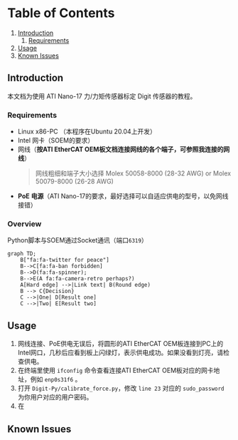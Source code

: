 # Table of Contents
1. [Introduction](#introduction)
    1. [Requirements](#requirements)
2. [Usage](#usage)
3. [Known Issues](#known-issues)


## Introduction
本文档为使用 ATI Nano-17 力/力矩传感器标定 Digit 传感器的教程。

### Requirements
* Linux x86-PC （本程序在Ubuntu 20.04上开发）
* Intel 网卡（SOEM的要求）
* 网线（**按ATI EtherCAT OEM板文档连接网线的各个端子，可参照我连接的网线**）
    >网线粗细和端子大小选择 Molex 50058-8000 (28-32 AWG) or Molex 50079-8000 (26-28 AWG) 
* **PoE 电源**（ATI Nano-17的要求，最好选择可以自适应供电的型号，以免网线接错）

### Overview
Python脚本与SOEM通过Socket通讯（端口`6319`）

```mermaid
graph TD;
    B["fa:fa-twitter for peace"]
    B-->C[fa:fa-ban forbidden]
    B-->D(fa:fa-spinner);
    B-->E(A fa:fa-camera-retro perhaps?)
    A[Hard edge] -->|Link text| B(Round edge)
    B --> C{Decision}
    C -->|One| D[Result one]
    C -->|Two| E[Result two]
```


## Usage

1. 网线连接、PoE供电无误后，将圆形的ATI EtherCAT OEM板连接到PC上的Intel网口，几秒后应看到板上闪绿灯，表示供电成功。如果没看到灯亮，请检查供电。
2. 在终端里使用 `ifconfig` 命令查看连接ATI EtherCAT OEM板对应的网卡地址，例如 `enp0s31f6` 。
3. 打开 `Digit-Py/calibrate_force.py`，修改 `line 23` 对应的 `sudo_password` 为你用户对应的用户密码。
4. 在

## Known Issues